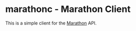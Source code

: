 # marathonc - Marathon Client

This is a simple client for the
[Marathon](https://github.com/mesosphere/marathon) API.

